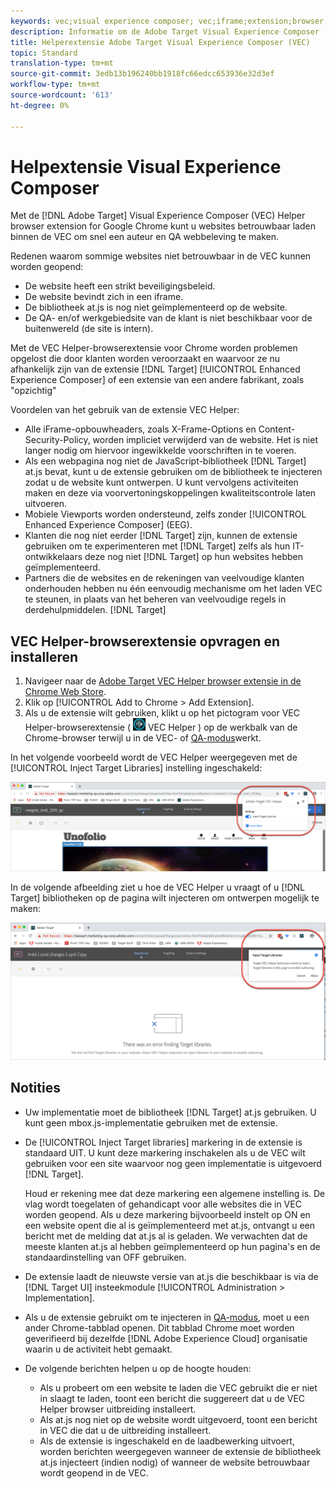 ```yaml
---
keywords: vec;visual experience composer; vec;iframe;extension;browser
description: Informatie om de Adobe Target Visual Experience Composer (VEC) te gebruiken Helper browser uitbreiding om websites betrouwbaar binnen VEC te laden om snel auteur en QA ervaart te schrijven.
title: Helperextensie Adobe Target Visual Experience Composer (VEC)
topic: Standard
translation-type: tm+mt
source-git-commit: 3edb13b196240bb1918fc66edcc653936e32d3ef
workflow-type: tm+mt
source-wordcount: '613'
ht-degree: 0%

---
```



# Helpextensie Visual Experience Composer

Met de [!DNL Adobe Target] Visual Experience Composer (VEC) Helper browser extension for Google Chrome kunt u websites betrouwbaar laden binnen de VEC om snel een auteur en QA webbeleving te maken.

Redenen waarom sommige websites niet betrouwbaar in de VEC kunnen worden geopend:

* De website heeft een strikt beveiligingsbeleid.
* De website bevindt zich in een iframe.
* De bibliotheek at.js is nog niet geïmplementeerd op de website.
* De QA- en/of werkgebiedsite van de klant is niet beschikbaar voor de buitenwereld (de site is intern).

Met de VEC Helper-browserextensie voor Chrome worden problemen opgelost die door klanten worden veroorzaakt en waarvoor ze nu afhankelijk zijn van de extensie [!DNL Target] [!UICONTROL Enhanced Experience Composer] of een extensie van een andere fabrikant, zoals &quot;opzichtig&quot;

Voordelen van het gebruik van de extensie VEC Helper:

* Alle iFrame-opbouwheaders, zoals X-Frame-Options en Content-Security-Policy, worden impliciet verwijderd van de website. Het is niet langer nodig om hiervoor ingewikkelde voorschriften in te voeren.
* Als een webpagina nog niet de JavaScript-bibliotheek [!DNL Target] at.js bevat, kunt u de extensie gebruiken om de bibliotheek te injecteren zodat u de website kunt ontwerpen. U kunt vervolgens activiteiten maken en deze via voorvertoningskoppelingen kwaliteitscontrole laten uitvoeren.
* Mobiele Viewports worden ondersteund, zelfs zonder [!UICONTROL Enhanced Experience Composer] (EEG).
* Klanten die nog niet eerder [!DNL Target] zijn, kunnen de extensie gebruiken om te experimenteren met [!DNL Target] zelfs als hun IT-ontwikkelaars deze nog niet [!DNL Target] op hun websites hebben geïmplementeerd.
* Partners die de websites en de rekeningen van veelvoudige klanten onderhouden hebben nu één eenvoudig mechanisme om het laden VEC te steunen, in plaats van het beheren van veelvoudige regels in derdehulpmiddelen. [!DNL Target]

## VEC Helper-browserextensie opvragen en installeren

1. Navigeer naar de [Adobe Target VEC Helper browser extensie in de Chrome Web Store](https://chrome.google.com/webstore/detail/adobe-target-vec-helper/ggjpideecfnbipkacplkhhaflkdjagak).
1. Klik op [!UICONTROL Add to Chrome > Add Extension].
1. Als u de extensie wilt gebruiken, klikt u op het pictogram voor VEC Helper-browserextensie ( ![pictogram](/help/c-experiences/c-visual-experience-composer/r-troubleshoot-composer/assets/vec-help-extension.png) VEC Helper ) op de werkbalk van de Chrome-browser terwijl u in de VEC- of [QA-modus](/help/c-activities/c-activity-qa/activity-qa.md)werkt.

In het volgende voorbeeld wordt de VEC Helper weergegeven met de [!UICONTROL Inject Target Libraries] instelling ingeschakeld:

![VEC-helper 1](/help/c-experiences/c-visual-experience-composer/r-troubleshoot-composer/assets/vec-help-extension-1.png)

In de volgende afbeelding ziet u hoe de VEC Helper u vraagt of u [!DNL Target] bibliotheken op de pagina wilt injecteren om ontwerpen mogelijk te maken:

![VEC-helper 2](/help/c-experiences/c-visual-experience-composer/r-troubleshoot-composer/assets/vec-helper.png)

## Notities

* Uw implementatie moet de bibliotheek [!DNL Target] at.js gebruiken. U kunt geen mbox.js-implementatie gebruiken met de extensie.
* De [!UICONTROL Inject Target libraries] markering in de extensie is standaard UIT. U kunt deze markering inschakelen als u de VEC wilt gebruiken voor een site waarvoor nog geen implementatie is uitgevoerd [!DNL Target].

   Houd er rekening mee dat deze markering een algemene instelling is. De vlag wordt toegelaten of gehandicapt voor alle websites die in VEC worden geopend. Als u deze markering bijvoorbeeld instelt op ON en een website opent die al is geïmplementeerd met at.js, ontvangt u een bericht met de melding dat at.js al is geladen. We verwachten dat de meeste klanten at.js al hebben geïmplementeerd op hun pagina&#39;s en de standaardinstelling van OFF gebruiken.

* De extensie laadt de nieuwste versie van at.js die beschikbaar is via de [!DNL Target UI] insteekmodule [!UICONTROL Administration > Implementation].
* Als u de extensie gebruikt om te injecteren in [QA-modus](/help/c-activities/c-activity-qa/activity-qa.md), moet u een ander Chrome-tabblad openen. Dit tabblad Chrome moet worden geverifieerd bij dezelfde [!DNL Adobe Experience Cloud] organisatie waarin u de activiteit hebt gemaakt.
* De volgende berichten helpen u op de hoogte houden:

   * Als u probeert om een website te laden die VEC gebruikt die er niet in slaagt te laden, toont een bericht die suggereert dat u de VEC Helper browser uitbreiding installeert.
   * Als at.js nog niet op de website wordt uitgevoerd, toont een bericht in VEC die dat u de uitbreiding installeert.
   * Als de extensie is ingeschakeld en de laadbewerking uitvoert, worden berichten weergegeven wanneer de extensie de bibliotheek at.js injecteert (indien nodig) of wanneer de website betrouwbaar wordt geopend in de VEC.